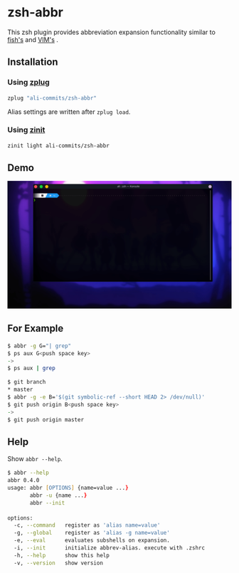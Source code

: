 # zsh-abbr
This zsh plugin provides abbreviation expansion functionality similar to [fish's](https://fishshell.com/docs/current/commands.html) and [VIM's](https://vim.fandom.com/wiki/Using_abbreviations) .

## Installation
### Using [zplug](https://github.com/b4b4r07/zplug)

```zsh
zplug "ali-commits/zsh-abbr"
```

Alias settings are written after `zplug load`.

### Using [zinit](https://github.com/zdharma/zinit)

```zsh
zinit light ali-commits/zsh-abbr
```
## Demo
![demo](https://github.com/ali-commits/zsh-abbr/blob/master/demo.gif?raw=true)
## For Example

```zsh
$ abbr -g G="| grep"
$ ps aux G<push space key>
->
$ ps aux | grep 
```

```zsh
$ git branch
* master
$ abbr -g -e B='$(git symbolic-ref --short HEAD 2> /dev/null)'
$ git push origin B<push space key>
->
$ git push origin master 
```

## Help
Show `abbr --help`.

```zsh
$ abbr --help
abbr 0.4.0
usage: abbr [OPTIONS] {name=value ...}
       abbr -u {name ...}
       abbr --init

options:
  -c, --command   register as 'alias name=value'
  -g, --global    register as 'alias -g name=value'
  -e, --eval      evaluates subshells on expansion.
  -i, --init      initialize abbrev-alias. execute with .zshrc
  -h, --help      show this help
  -v, --version   show version
```
